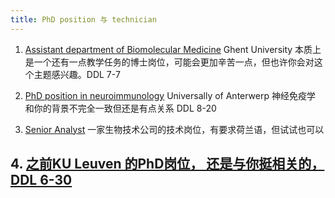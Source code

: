 ```yaml
---
title: PhD position 与 technician 
---
```

1. [Assistant department of Biomolecular Medicine](https://career012.successfactors.eu/career?rcm_site_locale=en_GB&career_ns=job_listing&company=C0000956575P&selected_lang=en_GB&career_job_req_id=28739)
   Ghent University 本质上是一个还有一点教学任务的博士岗位，可能会更加辛苦一点，但也许你会对这个主题感兴趣。DDL 7-7
2. [PhD position in neuroimmunology](https://academicpositions.com/ad/university-of-antwerp/2025/phd-position-in-neuroimmunology/235562?utm_source=transactional&utm_medium=email&utm_campaign=Job+alerts&pa_conversion=e5050eac-b9eb-470b-bd37-180d4fd45c13 )
   Universally of Anterwerp 神经免疫学 和你的背景不完全一致但还是有点关系 DDL 8-20

3. [Senior Analyst](https://www.linkedin.com/jobs/view/4255538289/?alternateChannel=search&refId=v0eR5U3qMULg6oIs7C2u%2Bg%3D%3D&trackingId=Z2Iys5Oq8gHUIPOqhLhpJQ%3D%3D&trk=d_flagship3_search_srp_jobs)
   一家生物技术公司的技术岗位，有要求荷兰语，但试试也可以

## 4. [之前KU Leuven 的PhD岗位， 还是与你挺相关的， DDL 6-30](https://www.kuleuven.be/personeel/jobsite/jobs/60488116?utm_medium=jobsites&utm_source=AcademicPositions)
